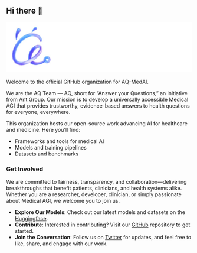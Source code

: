 ## Hi there 👋

![banner](../assets/aq.jpg)

Welcome to the official GitHub organization for AQ-MedAI.

We are the AQ Team — AQ, short for “Answer your Questions,” an initiative from Ant Group. Our mission is to develop a universally accessible Medical AGI that provides trustworthy, evidence-based answers to health questions for everyone, everywhere.

This organization hosts our open-source work advancing AI for healthcare and medicine. Here you’ll find:
- Frameworks and tools for medical AI
- Models and training pipelines
- Datasets and benchmarks

### Get Involved

We are committed to fairness, transparency, and collaboration—delivering breakthroughs that benefit patients, clinicians, and health systems alike. Whether you are a researcher, developer, clinician, or simply passionate about Medical AGI, we welcome you to join us.

- **Explore Our Models**: Check out our latest models and datasets on the [Huggingface](https://huggingface.co/AQ-MedAI).
- **Contribute**: Interested in contributing? Visit our [GitHub](https://github.com/AQ-MedAI) repository to get started.
- **Join the Conversation**: Follow us on [Twitter](https://x.com/AQ_MedAI) for updates, and feel free to like, share, and engage with our work.